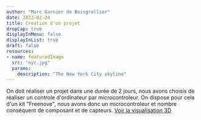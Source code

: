 ```yaml
---
author: "Marc Garnier de Boisgrollier"
date: 2022-02-24
title: Creation d'un projet
dropCap: true
displayInMenu: false
displayInList: true
draft: false
resources:
- name: featuredImage
  src: "nyc.jpg"
  params:
    description: "The New York City skyline"
---
```

On doit réaliser un projet dans une durée de 2 jours, nous avons choisis de réaliser un controle d'ordinateur par microcontroleur.
On dispose pour cela d'un kit "Freenove", nous avons donc un microcontroleur et nombre conséquent de composant et de capteurs.
[Voir la visualisation 3D](./3d/)

